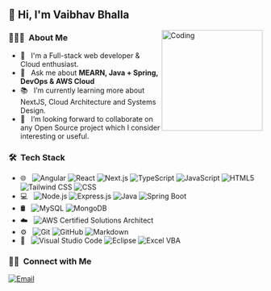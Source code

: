 
<h2> 👋 Hi, I'm Vaibhav Bhalla  </h2>
<a href="https://bhallavbv.vercel.app/" target="_blank" rel="noopener noreferrer"><img align="right" alt="Coding" width="200" src="https://github.com/bhallavbv/bhallavbv/assets/45514004/19bc6292-b79b-484c-9d08-f79e6693e6d9"></a>

<h3> 👨🏻‍💻 &nbsp;About Me </h3>

- 🔭 &nbsp; I'm a Full-stack web developer & Cloud enthusiast.
- 💬 &nbsp; Ask me about **MEARN, Java + Spring, DevOps & AWS Cloud**
- :books: &nbsp; I’m currently learning more about NextJS, Cloud Architecture and Systems Design.
- 👯 &nbsp; I’m looking forward to collaborate on any Open Source project which I consider interesting or useful.

<h3> 🛠 &nbsp;Tech Stack</h3>

- 🌐 &nbsp;
	![Angular](https://img.shields.io/badge/-Angular-333333?style=flat&logo=Angular&logoColor=DD0031)
  ![React](https://img.shields.io/badge/-React-333333?style=flat&logo=react)
	![Next.js](https://img.shields.io/badge/-Next.js-333333?style=flat&logo=next.js)
	![TypeScript](https://img.shields.io/badge/-TypeScript-333333?style=flat&logo=typescript)
  ![JavaScript](https://img.shields.io/badge/-JavaScript-333333?style=flat&logo=javascript)
	![HTML5](https://img.shields.io/badge/-HTML5-333333?style=flat&logo=HTML5)
  ![Tailwind CSS](https://img.shields.io/badge/-Tailwind_CSS-333333?style=flat&logo=tailwind-css)
  ![CSS](https://img.shields.io/badge/-CSS-333333?style=flat&logo=CSS3&logoColor=1572B6)
- 💻 &nbsp;
  ![Node.js](https://img.shields.io/badge/-Node.js-333333?style=flat&logo=node.js)
	![Express.js](https://img.shields.io/badge/-Express.js-333333?style=flat&logo=express)
  ![Java](https://img.shields.io/badge/-Java-333333?style=flat&logo=java)
	![Spring Boot](https://img.shields.io/badge/-Spring_Boot-333333?style=flat&logo=spring)
- 🛢 &nbsp;
  ![MySQL](https://img.shields.io/badge/-MySQL-333333?style=flat&logo=mysql)
  ![MongoDB](https://img.shields.io/badge/-MongoDB-333333?style=flat&logo=mongodb)
- ☁️ &nbsp; ![AWS Certified Solutions Architect](https://img.shields.io/badge/-AWS_Certified_Solutions_Architect-333333?style=flat&logo=amazon-aws)
- ⚙️ &nbsp;
  ![Git](https://img.shields.io/badge/-Git-333333?style=flat&logo=git)
  ![GitHub](https://img.shields.io/badge/-GitHub-333333?style=flat&logo=github)
  ![Markdown](https://img.shields.io/badge/-Markdown-333333?style=flat&logo=markdown)
- 🔧 &nbsp;
  ![Visual Studio Code](https://img.shields.io/badge/-Visual%20Studio%20Code-333333?style=flat&logo=visual-studio-code&logoColor=007ACC)
  ![Eclipse](https://img.shields.io/badge/-Eclipse-333333?style=flat&logo=eclipse-ide&logoColor=F7941E)
  ![Excel VBA](https://img.shields.io/badge/-Excel%20VBA-333333?style=flat&logo=microsoft-excel&logoColor=217346)


<h3> 🤝🏻 &nbsp;Connect with Me </h3>

<p align="left">
<!--   <a href="https://bhallavbv.vercel.app/" target="_blank" rel="noopener noreferrer"><img alt="Vaibhav Bhalla Portfolio Website" src="https://img.shields.io/badge/Website-https://bhallavbv.vercel.app-blue?style=flat-square&logo=google-chrome"></a> 
  <a href="https://www.linkedin.com/in/vaibhav-bhalla/" target="_blank" rel="noopener noreferrer"><img alt="LinkedIn" src="https://img.shields.io/badge/LinkedIn-Vaibhav%20Bhalla-blue?style=flat-square&logo=linkedin"></a>
	-->
  <a href="mailto:bhallavbv@gmail.com" target="_blank" rel="noopener noreferrer"><img alt="Email" src="https://img.shields.io/badge/Email-bhallavbv@gmail.com-blue?style=flat-square&logo=gmail"></a>
</p>
